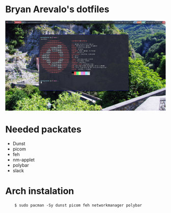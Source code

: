 # Bryan Arevalo's dotfiles

!["Imagen de prueba"](./images/wallpaper.png)

# Needed packates
* Dunst
* picom
* feh
* nm-applet
* polybar
* slack

# Arch instalation
```
    $ sudo pacman -Sy dunst picom feh networkmanager polybar
```
